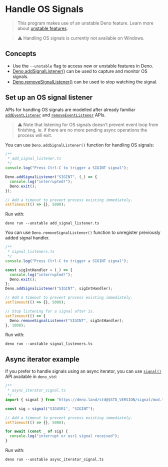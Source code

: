 # Handle OS Signals

> This program makes use of an unstable Deno feature. Learn more about
> [unstable features](../runtime/stability.md).

> ⚠️ Handling OS signals is currently not available on Windows.

## Concepts

- Use the `--unstable` flag to access new or unstable features in Deno.
- [Deno.addSignalListener()](https://doc.deno.land/builtin/unstable#Deno.addSignalListener)
  can be used to capture and monitor OS signals.
- [Deno.removeSignalListener()](https://doc.deno.land/builtin/unstable#Deno.removeSignalListener)
  can be used to stop watching the signal.

## Set up an OS signal listener

APIs for handling OS signals are modelled after already familiar
[`addEventListener`](https://developer.mozilla.org/en-US/docs/Web/API/EventTarget/addEventListener)
and
[`removeEventListener`](https://developer.mozilla.org/en-US/docs/Web/API/EventTarget/removeEventListener)
APIs.

> ⚠️ Note that listening for OS signals doesn't prevent event loop from
> finishing, ie. if there are no more pending async operations the process will
> exit.

You can use `Deno.addSignalListener()` function for handling OS signals:

```ts ignore
/**
 * add_signal_listener.ts
 */
console.log("Press Ctrl-C to trigger a SIGINT signal");

Deno.addSignalListener("SIGINT", (_) => {
  console.log("interrupted!");
  Deno.exit();
});

// Add a timeout to prevent process existing immediately.
setTimeout(() => {}, 5000);
```

Run with:

```shell
deno run --unstable add_signal_listener.ts
```

You can use `Deno.removeSignalListener()` function to unregister previously
added signal handler.

```ts
/**
 * signal_listeners.ts
 */
console.log("Press Ctrl-C to trigger a SIGINT signal");

const sigIntHandler = (_) => {
  console.log("interrupted!");
  Deno.exit();
};
Deno.addSignalListener("SIGINT", sigIntHandler);

// Add a timeout to prevent process existing immediately.
setTimeout(() => {}, 5000);

// Stop listening for a signal after 1s.
setTimeout(() => {
  Deno.removeSignalListener("SIGINT", sigIntHandler);
}, 1000);
```

Run with:

```shell
deno run --unstable signal_listeners.ts
```

## Async iterator example

If you prefer to handle signals using an async iterator, you can use
[`signal()`](https://deno.land/std/signal/mod.ts) API available in `deno_std`:

```ts
/**
 * async_iterator_signal.ts
 */
import { signal } from "https://deno.land/std@$STD_VERSION/signal/mod.ts";

const sig = signal("SIGUSR1", "SIGINT");

// Add a timeout to prevent process existing immediately.
setTimeout(() => {}, 5000);

for await (const _ of sig) {
  console.log("interrupt or usr1 signal received");
}
```

Run with:

```shell
deno run --unstable async_iterator_signal.ts
```
